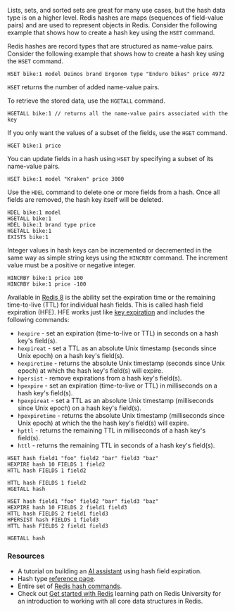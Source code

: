 Lists, sets, and sorted sets are great for many use cases, but the hash data type is on a higher level. Redis hashes are maps (sequences of field-value pairs) and are used to represent objects in Redis. Consider the following example that shows how to create a hash key using the `HSET` command.

Redis hashes are record types that are structured as name-value pairs. Consider the following example that shows how to create a hash key using the `HSET` command.

```redis:[run_confirmation=true] Create a hash
HSET bike:1 model Deimos brand Ergonom type "Enduro bikes" price 4972
```

`HSET` returns the number of added name-value pairs.

To retrieve the stored data, use the `HGETALL` command.

```redis HGETALL usage
HGETALL bike:1 // returns all the name-value pairs associated with the key
```

If you only want the values of a subset of the fields, use the `HGET` command.

```redis HGET usage
HGET bike:1 price
```

You can update fields in a hash using `HSET` by specifying a subset of its name-value pairs.

```redis:[run_confirmation=true] Update an existing hash
HSET bike:1 model "Kraken" price 3000
```

Use the `HDEL` command to delete one or more fields from a hash. Once all fields are removed, the hash key itself will be deleted.

```redis:[run_confirmation=true] Delete hash fields and keys
HDEL bike:1 model
HGETALL bike:1
HDEL bike:1 brand type price
HGETALL bike:1
EXISTS bike:1
```

Integer values in hash keys can be incremented or decremented in the same way as simple string keys using the `HINCRBY` command.
The increment value must be a positive or negative integer.

```redis Hash INCRBY usage
HINCRBY bike:1 price 100
HINCRBY bike:1 price -100
```

Available in [Redis 8](https://hub.docker.com/layers/library/redis/8.0.3/images/sha256-426e6823fb1778e8c49f327f9e5af00e505a7fca726ffe11b7930eb1d99ef5fd) is the ability set the expiration time or the remaining time-to-live (TTL) for individual hash fields. This is called hash field expiration (HFE). HFE works just like [key expiration](https://redis.io/docs/latest/develop/use/keyspace/?utm_source=redisinsight&utm_medium=main&utm_campaign=tutorials#key-expiration) and includes the following commands:

- `hexpire` - set an expiration (time-to-live or TTL) in seconds on a hash key's field(s).
- `hexpireat` - set a TTL as an absolute Unix timestamp (seconds since Unix epoch) on a hash key's field(s).
- `hexpiretime` - returns the absolute Unix timestamp (seconds since Unix epoch) at which the hash key's field(s) will expire.
- `hpersist` - remove expirations from a hash key's field(s).
- `hpexpire` - set an expiration (time-to-live or TTL) in milliseconds on a hash key's field(s).
- `hpexpireat` - set a TTL as an absolute Unix timestamp (milliseconds since Unix epoch) on a hash key's field(s).
- `hpexpiretime` - returns the absolute Unix timestamp (milliseconds since Unix epoch) at which the the hash key's field(s) will expire.
- `hpttl` - returns the remaining TTL in milliseconds of a hash key's field(s).
- `httl` - returns the remaining TTL in seconds of a hash key's field(s).

```redis HFE example 1
HSET hash field1 "foo" field2 "bar" field3 "baz"
HEXPIRE hash 10 FIELDS 1 field2
HTTL hash FIELDS 1 field2
```

```redis HFE example 1 cont'd
HTTL hash FIELDS 1 field2
HGETALL hash
```

```redis HFE example 2
HSET hash field1 "foo" field2 "bar" field3 "baz"
HEXPIRE hash 10 FIELDS 2 field1 field3
HTTL hash FIELDS 2 field1 field3
HPERSIST hash FIELDS 1 field3
HTTL hash FIELDS 2 field1 field3
```

```redis HFE example 2 cont'd
HGETALL hash
```
### Resources

- A tutorial on building an [AI assistant](redisinsight:_?tutorialId=ai_assistant) using hash field expiration.
- Hash type [reference page](https://redis.io/docs/latest/develop/data-types/hashes/?utm_source=redisinsight&utm_medium=main&utm_campaign=tutorials).
- Entire set of [Redis hash commands](https://redis.io/commands/?group=hash?utm_source=redisinsight&utm_medium=main&utm_campaign=tutorials).
- Check out [Get started with Redis](https://university.redis.io/learningpath/14q8m6gilfwltm?utm_source=redisinsight&utm_medium=main&utm_campaign=tutorials) learning path on Redis University for an introduction to working with all core data structures in Redis.
